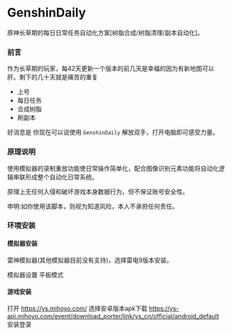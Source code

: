 # GenshinDaily
原神长草期的每日日常任务自动化方案[树脂合成/树脂清理/副本自动化]。

### 前言

作为长草期的玩家，每42天更新一个版本的前几天是幸福的因为有新地图可以肝。剩下的几十天就是痛苦的重复 

- 上号 
- 每日任务 
- 合成树脂 
- 刷副本

好消息是 你现在可以说使用 `GenshinDaily` 解放双手，打开电脑即可感受力量。

### 原理说明

使用模拟器的录制重放功能使日常操作简单化，配合图像识别元素功能将自动化逻辑串联形成整个自动化日常系统。

原理上无任何入侵和破坏游戏本身数据行为，但不保证账号安全性。

申明:如你使用该脚本，则视为知道风险，本人不承担任何责任。


### 环境安装

#### 模拟器安装

雷神模拟器(其他模拟器目前没有支持)，选择雷电9版本安装。

模拟器设置 平板模式


#### 游戏安装

打开 https://ys.mihoyo.com/ 选择安卓版本apk下载 https://ys-api.mihoyo.com/event/download_porter/link/ys_cn/official/android_default 安装登录

